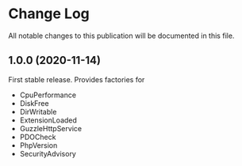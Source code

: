 # Change Log

All notable changes to this publication will be documented in this file.

## 1.0.0 (2020-11-14)

First stable release. Provides factories for

-   CpuPerformance
-   DiskFree
-   DirWritable
-   ExtensionLoaded
-   GuzzleHttpService
-   PDOCheck
-   PhpVersion
-   SecurityAdvisory

